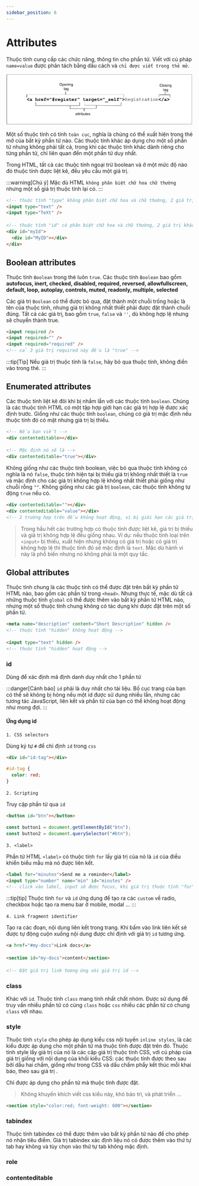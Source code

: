 ```yaml
---
sidebar_position: 6
---
```


# Attributes

Thuộc tính cung cấp các chức năng, thông tin cho phần tử. Viết với cú pháp `name=value` được phân tách bằng dấu cách và `chỉ được viết trong thẻ mở`.

![base element](../images/an-opening-tag-attribute-363effa33af66_856.png)

Một số thuộc tính có tính `toàn cục`, nghĩa là chúng có thể xuất hiện trong thẻ mở của bất kỳ phần tử nào. Các thuộc tính khác áp dụng cho một số phần tử nhưng không phải tất cả, trong khi các thuộc tính khác dành riêng cho từng phần tử, chỉ liên quan đến một phần tử duy nhất.

Trong HTML, tất cả các thuộc tính ngoại trừ boolean và ở một mức độ nào đó thuộc tính được liệt kê, đều yêu cầu một giá trị.

:::warning[Chú ý]
Mặc dù HTML `không phân biệt chữ hoa chữ thường` nhưng một số giá trị thuộc tính lại có.
:::

```html title="Example"
<!-- thuộc tính "type" không phân biệt chữ hoa và chữ thường, 2 giá trị như nhau -->
<input type="text" />
<input type="TeXt" />

<!-- thuộc tính "id" có phân biệt chữ hoa và chữ thường, 2 giá trị khác nhau -->
<div id="myId">
  <div id="MyID"></div>
</div>
```

## Boolean attributes

Thuộc tính `Boolean` trong thẻ luôn `true`. Các thuộc tính `Boolean` bao gồm **autofocus, inert, checked, disabled, required, reversed, allowfullscreen, default, loop, autoplay, controls, muted, readonly, multiple, selected**

Các giá trị `Boolean` có thể được bỏ qua, đặt thành một chuỗi trống hoặc là tên của thuộc tính, nhưng giá trị không nhất thiết phải được đặt thành chuỗi đúng. Tất cả các giá trị, bao gồm `true`, `false` và `''`, dù không hợp lệ nhưng sẽ chuyển thành true.

```html title="Example"
<input required />
<input required="" />
<input required="required" />
<!-- cả 3 giá trị required này đều là "true" -->
```

:::tip[Tip]
Nếu giá trị thuộc tính là `false`, hãy bỏ qua thuộc tính, không điền vào trong thẻ.
:::

## Enumerated attributes

Các thuộc tính liệt kê đôi khi bị nhầm lẫn với các thuộc tính `boolean`. Chúng là các thuộc tính HTML có một tập hợp giới hạn các giá trị hợp lệ được xác định trước. Giống như các thuộc tính `boolean`, chúng có giá trị mặc định nếu thuộc tính đó có mặt nhưng giá trị bị thiếu.

```html title="Example"
<!-- Nếu bạn viết -->
<div contenteditable></div>

<!-- Mặc định nó sẽ là -->
<div contenteditable="true"></div>
```

Không giống như các thuộc tính boolean, việc bỏ qua thuộc tính không có nghĩa là nó `false`, thuộc tính hiện tại bị thiếu giá trị không nhất thiết là `true`
và mặc định cho các giá trị không hợp lệ không nhất thiết phải giống như chuỗi rỗng `""`. Không giống như các giá trị `boolean`, các thuộc tính không tự động `true` nếu có.

```html title="Example"
<div contenteditable=""></div>
<div contenteditable="value"></div>
<!-- 2 trường hợp trên đều không hoạt động, vì bị giới hạn các giá trị hợp lệ được xác định trước  -->
```

> Trong hầu hết các trường hợp có thuộc tính được liệt kê, giá trị bị thiếu và giá trị không hợp lệ đều giống nhau. Ví dụ: nếu thuộc tính loại trên `<input>` bị thiếu, xuất hiện nhưng không có giá trị hoặc có giá trị không hợp lệ thì thuộc tính đó sẽ mặc định là `text`. Mặc dù hành vi này là phổ biến nhưng nó không phải là một quy tắc.

## Global attributes

Thuộc tính chung là các thuộc tính có thể được đặt trên bất kỳ phần tử HTML nào, bao gồm các phần tử trong `<head>`. Nhưng thực tế, mặc dù tất cả những thuộc tính `global` có thể được thêm vào bất kỳ phần tử HTML nào, nhưng một số thuộc tính chung không có tác dụng khi được đặt trên một số phần tử.

```html title="Example"
<meta name="description" content="Short Description" hidden />
<!-- thuộc tính "hidden" không hoạt động -->

<input type="text" hidden />
<!-- thuộc tính "hidden" hoạt động -->
```

### id

Dùng để xác định mã định danh duy nhất cho 1 phần tử

:::danger[Cảnh báo]
`id` phải là duy nhất cho tài liệu. Bố cục trang của bạn có thể sẽ không bị hỏng nếu một id được sử dụng nhiều lần, nhưng các tương tác JavaScript, liên kết và phần tử của bạn có thể không hoạt động như mong đợi.
:::

#### Ứng dụng id

`1. CSS selectors`

Dùng ký tự `#` để chỉ định `id` trong `css`

```html title="Example"
<div id="id-tag"></div>
```

```css title="Example"
#id-tag {
  color: red;
}
```

`2. Scripting`

Truy cập phần từ qua `id`

```html title="Example"
<button id="btn"></button>
```

```js title="Example"
const button1 = document.getElementById("btn");
const button2 = document.querySelector("#btn");
```

`3. <label>`

Phần tử HTML `<label>` có thuộc tính `for` lấy giá trị của nó là `id` của điều khiển biểu mẫu mà nó được liên kết.

```html title="Example"
<label for="minutes">Send me a reminder</label>
<input type="number" name="min" id="minutes" />
<!-- click vào label, input sẽ được focus, khi giá trị thuộc tính "for" và "id" trùng nhau -->
```

:::tip[tip]
Thuộc tính `for` và `id` ứng dụng để tạo ra các `custom` về radio, checkbox hoặc tạo ra menu bar ở mobile, modal ...
:::

`4. Link fragment identifier`

Tạo ra các đoạn, nội dung liên kết trong trang. Khi bấm vào link liên kết sẽ được tự động cuộn xuống nội dung được chỉ định với giá trị `id` tương ứng.

```html title="Example"
<a href="#my-docs">Link docs</a>

<section id="my-docs">content</section>

<!-- Đặt giá trị link tương ứng với giá trị id -->
```

### class

Khác với `id`. Thuộc tính `class` mang tính nhất chất nhóm. Được sử dụng để truy vấn nhiều phần tử có cùng `class` hoặc `css` nhiều các phần tử có chung `class` với nhau.

### style

Thuộc tính `style` cho phép áp dụng kiểu css nội tuyến `inline styles`, là các kiểu được áp dụng cho một phần tử mà thuộc tính được đặt trên đó. Thuộc tính style lấy giá trị của nó là các cặp giá trị thuộc tính CSS, với cú pháp của giá trị giống với nội dung của khối kiểu CSS: các thuộc tính được theo sau bởi dấu hai chấm, giống như trong CSS và dấu chấm phẩy kết thúc mỗi khai báo, theo sau giá trị .

Chỉ được áp dụng cho phần tử mà thuộc tính được đặt.

> Không khuyến khích viết css kiểu này, khó bảo trì, và phát triển ...

```html
<section style="color:red; font-weight: 600"></section>
```

### tabindex

Thuộc tính tabindex có thể được thêm vào bất kỳ phần tử nào để cho phép nó nhận tiêu điểm. Giá trị tabindex xác định liệu nó có được thêm vào thứ tự tab hay không và tùy chọn vào thứ tự tab không mặc định.

### role

### contenteditable
